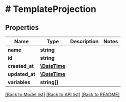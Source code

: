 # # TemplateProjection

## Properties

Name | Type | Description | Notes
------------ | ------------- | ------------- | -------------
**name** | **string** |  | 
**id** | **string** |  | 
**created_at** | [**\DateTime**](\DateTime) |  | 
**updated_at** | [**\DateTime**](\DateTime) |  | 
**variables** | **string[]** |  | 

[[Back to Model list]](../../README#documentation-for-models) [[Back to API list]](../../README#documentation-for-api-endpoints) [[Back to README]](../../README)


